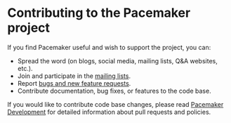 # Contributing to the Pacemaker project

If you find Pacemaker useful and wish to support the project, you can:

* Spread the word (on blogs, social media, mailing lists, Q&A websites, etc.).
* Join and participate in the [mailing lists](https://clusterlabs.org/mailman/listinfo/).
* Report [bugs and new feature requests](https://bugs.clusterlabs.org/).
* Contribute documentation, bug fixes, or features to the code base.

If you would like to contribute code base changes, please read
[Pacemaker Development](https://clusterlabs.org/pacemaker/doc/2.1/Pacemaker_Development/html/)
for detailed information about pull requests and policies.
